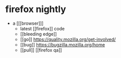 
# firefox nightly

- a [[[browser]]]
	- latest [[firefox]] code
	- [[bleeding edge]]
	- [[go]] https://quality.mozilla.org/get-involved/
	- [[bug]] https://bugzilla.mozilla.org/home
	- [[pull]] [[firefox qa]]